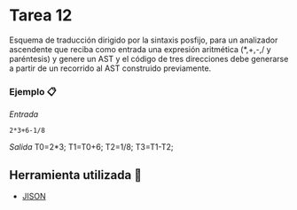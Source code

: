 # Tarea 12
Esquema de traducción dirigido por la sintaxis posfijo, para un analizador ascendente que reciba como entrada una expresión aritmética (*,+,-,/ y paréntesis) y genere un AST y el código de tres direcciones debe generarse a partir de un recorrido al AST construido previamente.
### Ejemplo 📋
_Entrada_
```
2*3+6-1/8
```
_Salida_
T0=2*3;
T1=T0+6;
T2=1/8;
T3=T1-T2;


## Herramienta utilizada 🔧
* [JISON](https://zaa.ch/jison/) 


